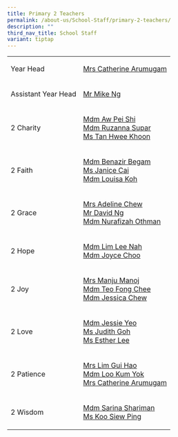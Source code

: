 ```yaml
---
title: Primary 2 Teachers
permalink: /about-us/School-Staff/primary-2-teachers/
description: ""
third_nav_title: School Staff
variant: tiptap
---
```

<table style="minWidth: 50px">
<colgroup>
<col>
<col>
</colgroup>
<tbody>
<tr>
<td rowspan="1" colspan="1">
<p>Year Head</p>
</td>
<td rowspan="1" colspan="1">
<p><a href="mailto:a_catherine@moe.edu.sg" rel="noopener noreferrer nofollow" target="_blank">Mrs Catherine Arumugam</a>
</p>
</td>
</tr>
<tr>
<td rowspan="1" colspan="1">
<p>Assistant Year Head</p>
</td>
<td rowspan="1" colspan="1">
<p><a href="mailto:ng_cheong_zsen@moe.edu.sg" rel="noopener noreferrer nofollow" target="_blank">Mr Mike Ng</a>
</p>
</td>
</tr>
<tr>
<td rowspan="1" colspan="1">
<p>2 Charity</p>
</td>
<td rowspan="1" colspan="1">
<p><a href="mailto:aw_pei_shi@moe.edu.sg" rel="noopener noreferrer nofollow" target="_blank">Mdm Aw Pei Shi</a> 
<br><a href="mailto:ruzanna_supar@moe.edu.sg" rel="noopener noreferrer nofollow" target="_blank">Mdm&nbsp;Ruzanna&nbsp;Supar</a> 
<br><a href="mailto:tan_hwee_khoon_a@moe.edu.sg" rel="noopener noreferrer nofollow" target="_blank">Ms Tan Hwee Khoon</a>
</p>
</td>
</tr>
<tr>
<td rowspan="1" colspan="1">
<p>2 Faith</p>
</td>
<td rowspan="1" colspan="1">
<p><a href="mailto:benazir_begam_samusu_malik@moe.edu.sg" rel="noopener noreferrer nofollow" target="_blank">Mdm Benazir Begam</a> 
<br><a href="mailto:" rel="noopener noreferrer nofollow" target="_blank">Ms Janice Cai</a> 
<br><a href="mailto:koh_kim_lian_a@moe.edu.sg" rel="noopener noreferrer nofollow" target="_blank">Mdm&nbsp;Louisa Koh</a>
</p>
</td>
</tr>
<tr>
<td rowspan="1" colspan="1">
<p>2 Grace</p>
</td>
<td rowspan="1" colspan="1">
<p><a href="mailto:chew-ng_xiang_min_adeline@moe.edu.sg" rel="noopener noreferrer nofollow" target="_blank">Mrs&nbsp;Adeline&nbsp;Chew</a> 
<br><a href="mailto:ng_kwang_ming@moe.edu.sg" rel="noopener noreferrer nofollow" target="_blank">Mr David Ng</a> 
<br><a href="mailto:nurafizah_othman@moe.edu.sg" rel="noopener noreferrer nofollow" target="_blank">Mdm&nbsp;Nurafizah&nbsp;Othman</a>
</p>
</td>
</tr>
<tr>
<td rowspan="1" colspan="1">
<p>2 Hope</p>
</td>
<td rowspan="1" colspan="1">
<p><a href="mailto:lim_lee_nah@moe.edu.sg" rel="noopener noreferrer nofollow" target="_blank">Mdm&nbsp;Lim Lee Nah</a> 
<br><a href="mailto:joyce_choo_lay_yien@moe.edu.sg" rel="noopener noreferrer nofollow" target="_blank">Mdm&nbsp;Joyce Choo</a>
</p>
</td>
</tr>
<tr>
<td rowspan="1" colspan="1">
<p>2 Joy</p>
</td>
<td rowspan="1" colspan="1">
<p><a href="mailto:manoj_kumar_gupta@moe.edu.sg" rel="noopener noreferrer nofollow" target="_blank">Mrs&nbsp;Manju&nbsp;Manoj</a> 
<br><a href="mailto:Lee_Foong_Chee_A@moe.edu.sg" rel="noopener noreferrer nofollow" target="_blank">Mdm Teo Fong Chee</a>
<br><a href="mailto:chaw_kim_leng_jessica@moe.edu.sg" rel="noopener noreferrer nofollow" target="_blank">Mdm&nbsp;Jessica&nbsp;Chew</a>
</p>
</td>
</tr>
<tr>
<td rowspan="1" colspan="1">
<p>2 Love</p>
</td>
<td rowspan="1" colspan="1">
<p><a href="mailto:jessie_yeo_buay_joo@moe.edu.sg" rel="noopener noreferrer nofollow" target="_blank">Mdm&nbsp;Jessie Yeo</a> 
<br><a href="mailto:goh_xue_ni_judith@moe.edu.sg" rel="noopener noreferrer nofollow" target="_blank">Ms Judith Goh</a>
<br><a href="mailto:lee_siew_kian@moe.edu.sg" rel="noopener noreferrer nofollow" target="_blank">Ms&nbsp;Esther Lee</a>
</p>
</td>
</tr>
<tr>
<td rowspan="1" colspan="1">
<p>2 Patience</p>
</td>
<td rowspan="1" colspan="1">
<p><a href="mailto:lim_gui_hao@moe.edu.sg" rel="noopener noreferrer nofollow" target="_blank">Mrs&nbsp;Lim Gui Hao</a> 
<br><a href="mailto:loo_kum_yok@moe.edu.sg" rel="noopener noreferrer nofollow" target="_blank">Mdm Loo Kum Yok</a> 
<br><a href="mailto:a_catherine@moe.edu.sg" rel="noopener noreferrer nofollow" target="_blank">Mrs Catherine Arumugam</a>
</p>
</td>
</tr>
<tr>
<td rowspan="1" colspan="1">
<p>2 Wisdom</p>
</td>
<td rowspan="1" colspan="1">
<p><a href="mailto:sarina_shariman@moe.edu.sg" rel="noopener noreferrer nofollow" target="_blank">Mdm Sarina Shariman</a> 
<br><a href="mailto:koo_siew_ping@moe.edu.sg" rel="noopener noreferrer nofollow" target="_blank">Ms Koo Siew Ping</a>
</p>
</td>
</tr>
</tbody>
</table>
<p></p>